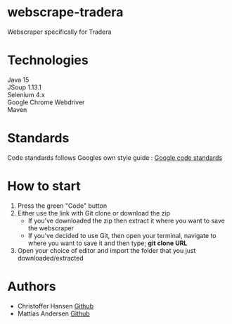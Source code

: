 # webscrape-tradera
Webscraper specifically for Tradera

# Technologies
Java 15<br>
JSoup 1.13.1<br>
Selenium 4.x<br>
Google Chrome Webdriver<br>
Maven

# Standards
Code standards follows Googles own style guide : [Google code standards](https://google.github.io/styleguide/javaguide.html)

# How to start
 1. Press the green "Code" button
 2. Either use the link with Git clone or download the zip
    - If you've downloaded the zip then extract it where you want to save the webscraper
    - If you've decided to use Git, then open your terminal, navigate to where you want to save it and then type; **git clone URL**
 3. Open your choice of editor and import the folder that you just downloaded/extracted
 
 # Authors
  - Christoffer Hansen [Github](https://github.com/HansenChristoffer)
  - Mattias Andersen [Github](https://github.com/SiggeCinnamon)
